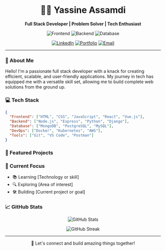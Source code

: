 <h1 align="center">👨‍💻 Yassine Assamdi</h1>

<p align="center">
  <strong>Full Stack Developer | Problem Solver | Tech Enthusiast</strong>
</p>

<p align="center">
  <img src="https://img.shields.io/badge/Frontend-React%20%7C%20Vue.js-blue?style=for-the-badge" alt="Frontend" />
  <img src="https://img.shields.io/badge/Backend-Node.js%20%7C%20Python-green?style=for-the-badge" alt="Backend" />
  <img src="https://img.shields.io/badge/Database-MongoDB%20%7C%20PostgreSQL-yellow?style=for-the-badge" alt="Database" />
</p>

<p align="center">
  <a href="https://www.linkedin.com/in/yourusername/"><img src="https://img.shields.io/badge/-LinkedIn-blue?style=flat-square&logo=Linkedin&logoColor=white" alt="LinkedIn" /></a>
  <a href="https://yourportfolio.com"><img src="https://img.shields.io/badge/-Portfolio-orange?style=flat-square&logo=firefox&logoColor=white" alt="Portfolio" /></a>
  <a href="mailto:your.email@example.com"><img src="https://img.shields.io/badge/-Email-red?style=flat-square&logo=gmail&logoColor=white" alt="Email" /></a>
</p>

--- 

### 🚀 About Me

Hello! I'm a passionate full stack developer with a knack for creating efficient, scalable, and user-friendly applications. My journey in tech has equipped me with a versatile skill set, allowing me to build complete web solutions from the ground up.

### 💻 Tech Stack

```json
{
  "Frontend": ["HTML", "CSS", "JavaScript", "React", "Vue.js"],
  "Backend": ["Node.js", "Express", "Python", "Django"],
  "Database": ["MongoDB", "PostgreSQL", "MySQL"],
  "DevOps": ["Docker", "Kubernetes", "AWS"],
  "Tools": ["Git", "VS Code", "Postman"]
}
```

### 🌟 Featured Projects

 >

### 🌱 Current Focus

- 📚 Learning [Technology or skill]
- 🔍 Exploring [Area of interest]
- 🛠️ Building [Current project or goal]

### 📈 GitHub Stats

<p align="center">
  <img src="https://github-readme-stats.vercel.app/api?username=yourusername&show_icons=true&theme=radical" alt="GitHub Stats" />
</p>

<p align="center">
  <img src="https://github-readme-streak-stats.herokuapp.com/?user=yourusername&theme=radical" alt="GitHub Streak" />
</p>

 
 

---

<p align="center">💬 Let's connect and build amazing things together!</p>
